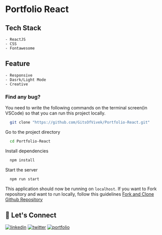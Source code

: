 # Portfolio React

## Tech Stack

    - ReactJS
    - CSS
    - Fontawesome

## Feature

    - Responsive
    - Dasrk/Light Mode
    - Creative

### Find any bug?

You need to write the following commands on the terminal screen(in VSCode) so that you can run this project locally.

```bash
  git clone "https://github.com/GitsOfVivek/Portfolio-React.git"
```

Go to the project directory

```bash
  cd Portfolio-React
```

Install dependencies

```bash
  npm install
```

Start the server

```bash
  npm run start
```

This application should now be running on `localhost`. If you want to Fork repository and want to run locally, follow this guidelines [Fork and Clone Github Repository](https://docs.github.com/en/get-started/quickstart/fork-a-repo)

## 🔗 Let's Connect

[![linkedin](https://img.shields.io/badge/LinkedIn-0077B5?style=for-the-badge&logo=linkedin&logoColor=white)](https://www.linkedin.com/in/vivek9999/)
[![twitter](https://img.shields.io/badge/Twitter-1DA1F2?style=for-the-badge&logo=twitter&logoColor=white)](https://twitter.com/V1V3K__)
[![portfolio](https://img.shields.io/badge/my_portfolio-000?style=for-the-badge&logo=ko-fi&logoColor=white)](https://thevivek.ml/)
